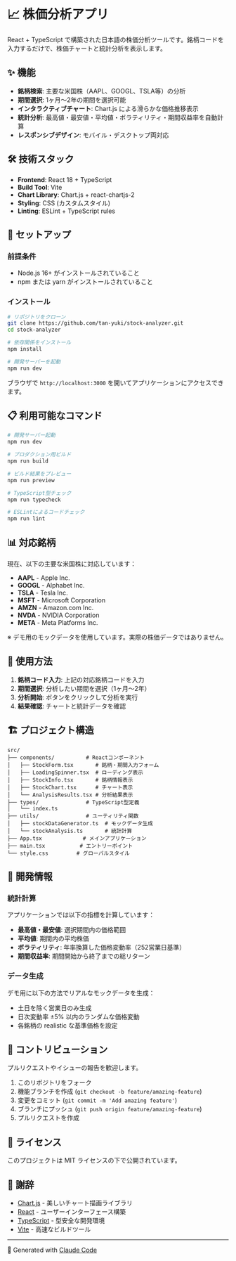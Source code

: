 # 📈 株価分析アプリ

React + TypeScript で構築された日本語の株価分析ツールです。銘柄コードを入力するだけで、株価チャートと統計分析を表示します。

## ✨ 機能

- **銘柄検索**: 主要な米国株（AAPL、GOOGL、TSLA等）の分析
- **期間選択**: 1ヶ月〜2年の期間を選択可能
- **インタラクティブチャート**: Chart.js による滑らかな価格推移表示
- **統計分析**: 最高値・最安値・平均値・ボラティリティ・期間収益率を自動計算
- **レスポンシブデザイン**: モバイル・デスクトップ両対応

## 🛠️ 技術スタック

- **Frontend**: React 18 + TypeScript
- **Build Tool**: Vite
- **Chart Library**: Chart.js + react-chartjs-2
- **Styling**: CSS (カスタムスタイル)
- **Linting**: ESLint + TypeScript rules

## 🚀 セットアップ

### 前提条件

- Node.js 16+ がインストールされていること
- npm または yarn がインストールされていること

### インストール

```bash
# リポジトリをクローン
git clone https://github.com/tan-yuki/stock-analyzer.git
cd stock-analyzer

# 依存関係をインストール
npm install

# 開発サーバーを起動
npm run dev
```

ブラウザで `http://localhost:3000` を開いてアプリケーションにアクセスできます。

## 📋 利用可能なコマンド

```bash
# 開発サーバー起動
npm run dev

# プロダクション用ビルド
npm run build

# ビルド結果をプレビュー
npm run preview

# TypeScript型チェック
npm run typecheck

# ESLintによるコードチェック
npm run lint
```

## 📊 対応銘柄

現在、以下の主要な米国株に対応しています：

- **AAPL** - Apple Inc.
- **GOOGL** - Alphabet Inc.
- **TSLA** - Tesla Inc.
- **MSFT** - Microsoft Corporation
- **AMZN** - Amazon.com Inc.
- **NVDA** - NVIDIA Corporation
- **META** - Meta Platforms Inc.

※ デモ用のモックデータを使用しています。実際の株価データではありません。

## 📱 使用方法

1. **銘柄コード入力**: 上記の対応銘柄コードを入力
2. **期間選択**: 分析したい期間を選択（1ヶ月〜2年）
3. **分析開始**: ボタンをクリックして分析を実行
4. **結果確認**: チャートと統計データを確認

## 🏗️ プロジェクト構造

```
src/
├── components/          # Reactコンポーネント
│   ├── StockForm.tsx       # 銘柄・期間入力フォーム
│   ├── LoadingSpinner.tsx  # ローディング表示
│   ├── StockInfo.tsx       # 銘柄情報表示
│   ├── StockChart.tsx      # チャート表示
│   └── AnalysisResults.tsx # 分析結果表示
├── types/               # TypeScript型定義
│   └── index.ts
├── utils/               # ユーティリティ関数
│   ├── stockDataGenerator.ts  # モックデータ生成
│   └── stockAnalysis.ts       # 統計計算
├── App.tsx             # メインアプリケーション
├── main.tsx           # エントリーポイント
└── style.css         # グローバルスタイル
```

## 🔧 開発情報

### 統計計算

アプリケーションでは以下の指標を計算しています：

- **最高値・最安値**: 選択期間内の価格範囲
- **平均値**: 期間内の平均株価
- **ボラティリティ**: 年率換算した価格変動率（252営業日基準）
- **期間収益率**: 期間開始から終了までの総リターン

### データ生成

デモ用に以下の方法でリアルなモックデータを生成：

- 土日を除く営業日のみ生成
- 日次変動率 ±5% 以内のランダムな価格変動
- 各銘柄の realistic な基準価格を設定

## 🤝 コントリビューション

プルリクエストやイシューの報告を歓迎します。

1. このリポジトリをフォーク
2. 機能ブランチを作成 (`git checkout -b feature/amazing-feature`)
3. 変更をコミット (`git commit -m 'Add amazing feature'`)
4. ブランチにプッシュ (`git push origin feature/amazing-feature`)
5. プルリクエストを作成

## 📄 ライセンス

このプロジェクトは MIT ライセンスの下で公開されています。

## 🙏 謝辞

- [Chart.js](https://www.chartjs.org/) - 美しいチャート描画ライブラリ
- [React](https://reactjs.org/) - ユーザーインターフェース構築
- [TypeScript](https://www.typescriptlang.org/) - 型安全な開発環境
- [Vite](https://vitejs.dev/) - 高速なビルドツール

---

🤖 Generated with [Claude Code](https://claude.ai/code)